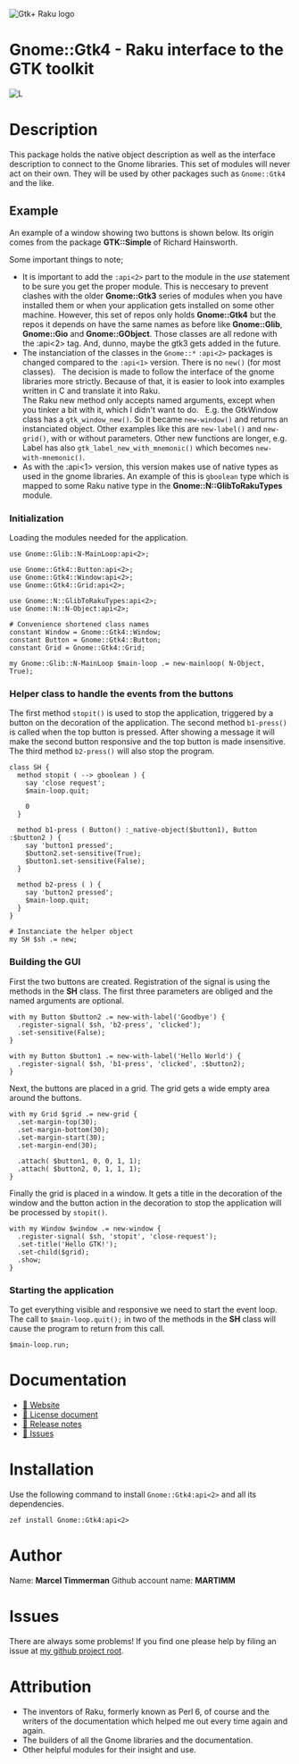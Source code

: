 ![Gtk+ Raku logo][logo]


# Gnome::Gtk4 - Raku interface to the GTK toolkit

![L][license-svg]

# Description

This package holds the native object description as well as the interface description to connect to the Gnome libraries. This set of modules will never act on their own. They will be used by other packages such as `Gnome::Gtk4` and the like.

## Example

An example of a window showing two buttons is shown below. Its origin comes from the package **GTK::Simple** of Richard Hainsworth.

 Some important things to note;
* It is important to add the `:api<2>` part to the module in the _use_ statement to be sure you get the proper module. This is neccesary to prevent clashes with the older **Gnome::Gtk3** series of modules when you have installed them or when your application gets installed on some other machine. However, this set of repos only holds **Gnome::Gtk4** but the repos it depends on have the same names as before like **Gnome::Glib**, **Gnome::Gio** and **Gnome::GObject**. Those classes are all redone with the :api<2> tag. And, dunno, maybe the gtk3 gets added in the future.
 &nbsp;
* The instanciation of the classes in the `Gnome::*` `:api<2>` packages is changed compared to the `:api<1>` version. There is no `new()` (for most classes).
 &nbsp;
  The decision is made to follow the interface of the gnome libraries more strictly. Because of that, it is easier to look into examples written in C and translate it into Raku.
 &nbsp;  
  The Raku new method only accepts named arguments, except when you tinker a bit with it, which I didn't want to do.
 &nbsp;
  E.g. the GtkWindow class has a `gtk_window_new()`. So it became `new-window()` and returns an instanciated object. Other examples like this are `new-label()` and `new-grid()`, with or without parameters. Other new functions are longer, e.g. Label has also `gtk_label_new_with_mnemonic()` which becomes `new-with-mnemonic()`.
 &nbsp;
* As with the :api<1> version, this version makes use of native types as used in the gnome libraries. An example of this is `gboolean` type which is mapped to some Raku native type in the **Gnome::N::GlibToRakuTypes** module.

### Initialization
Loading the modules needed for the application.

```
use Gnome::Glib::N-MainLoop:api<2>;

use Gnome::Gtk4::Button:api<2>;
use Gnome::Gtk4::Window:api<2>;
use Gnome::Gtk4::Grid:api<2>;

use Gnome::N::GlibToRakuTypes:api<2>;
use Gnome::N::N-Object:api<2>;

# Convenience shortened class names
constant Window = Gnome::Gtk4::Window;
constant Button = Gnome::Gtk4::Button;
constant Grid = Gnome::Gtk4::Grid;

my Gnome::Glib::N-MainLoop $main-loop .= new-mainloop( N-Object, True);
```

### Helper class to handle the events from the buttons

The first method `stopit()` is used to stop the application, triggered by a button on the decoration of the application. The second method `b1-press()` is called when the top button is pressed. After showing a message it will make the second button responsive and the top button is made insensitive. The third method `b2-press()` will also stop the program.

```
class SH {
  method stopit ( --> gboolean ) {
    say 'close request';
    $main-loop.quit;

    0
  }

  method b1-press ( Button() :_native-object($button1), Button :$button2 ) {
    say 'button1 pressed';
    $button2.set-sensitive(True);
    $button1.set-sensitive(False);
  }

  method b2-press ( ) {
    say 'button2 pressed';
    $main-loop.quit;
  }
}

# Instanciate the helper object
my SH $sh .= new;
```

### Building the GUI

First the two buttons are created. Registration of the signal is using the methods in the **SH** class. The first three parameters are obliged and the named arguments are optional. 
```
with my Button $button2 .= new-with-label('Goodbye') {
  .register-signal( $sh, 'b2-press', 'clicked');
  .set-sensitive(False);
}

with my Button $button1 .= new-with-label('Hello World') {
  .register-signal( $sh, 'b1-press', 'clicked', :$button2);
}
```

Next, the buttons are placed in a grid. The grid gets a wide empty area around the buttons.
```
with my Grid $grid .= new-grid {
  .set-margin-top(30);
  .set-margin-bottom(30);
  .set-margin-start(30);
  .set-margin-end(30);

  .attach( $button1, 0, 0, 1, 1);
  .attach( $button2, 0, 1, 1, 1);
}
```

Finally the grid is placed in a window. It gets a title in the decoration of the window and the button action in the decoration to stop the application will be processed by `stopit()`.
```
with my Window $window .= new-window {
  .register-signal( $sh, 'stopit', 'close-request');
  .set-title('Hello GTK!');
  .set-child($grid);
  .show;
}
```

### Starting the application

To get everything visible and responsive we need to start the event loop. The call to `$main-loop.quit();` in two of the methods in the **SH** class will cause the program to return from this call.
```
$main-loop.run;
```

# Documentation
* [ 🔗 Website](https://martimm.github.io/)
* [ 🔗 License document][licence-lnk]
* [ 🔗 Release notes][changes]
* [ 🔗 Issues][issues]

# Installation
Use the following command to install `Gnome::Gtk4:api<2>` and all its dependencies.
```
zef install Gnome::Gtk4:api<2>
```

# Author

Name: **Marcel Timmerman**
Github account name: **MARTIMM**


# Issues

There are always some problems! If you find one please help by filing an issue at [my github project root][issues].

# Attribution

* The inventors of Raku, formerly known as Perl 6, of course and the writers of the documentation which helped me out every time again and again.
* The builders of all the Gnome libraries and the documentation.
* Other helpful modules for their insight and use.

[//]: # (---- [refs] ----------------------------------------------------------)
[changes]: https://github.com/MARTIMM/gnome-native/blob/master/CHANGES.md
[logo]: https://martimm.github.io/gnome-gtk3/content-docs/images/gtk-raku.png
[issues]: https://github.com/MARTIMM/gnome-source-skim-tool/issues

[license-svg]: http://martimm.github.io/label/License-label.svg
[licence-lnk]: http://www.perlfoundation.org/artistic_license_2_0
